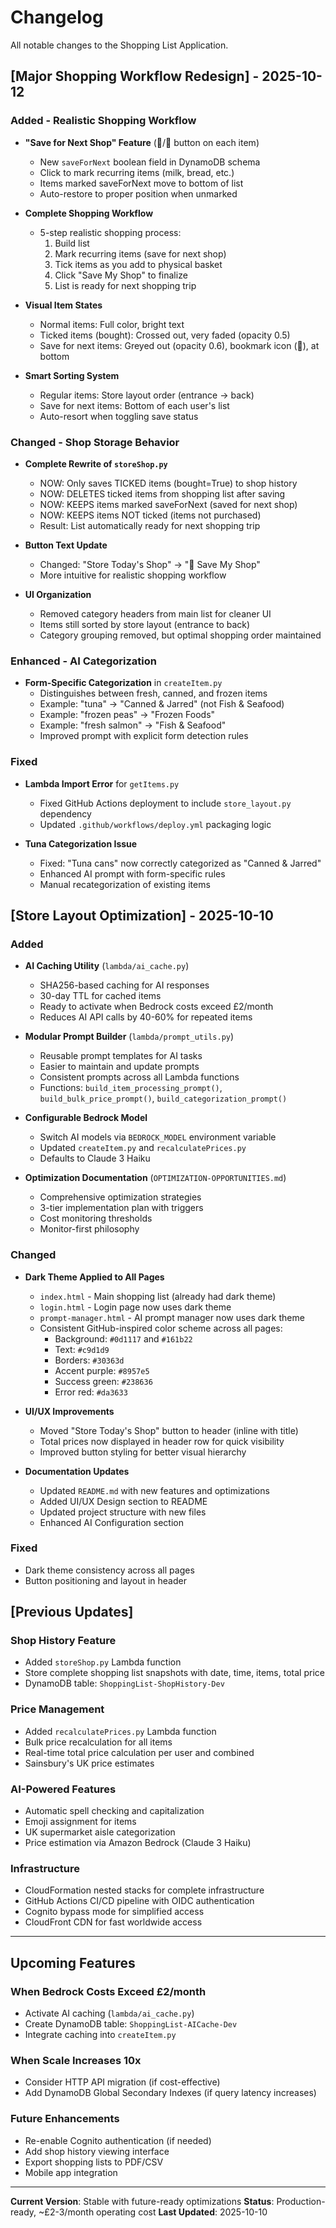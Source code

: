 # Changelog

All notable changes to the Shopping List Application.

## [Major Shopping Workflow Redesign] - 2025-10-12

### Added - Realistic Shopping Workflow
- **"Save for Next Shop" Feature** (📌/🔖 button on each item)
  - New `saveForNext` boolean field in DynamoDB schema
  - Click to mark recurring items (milk, bread, etc.)
  - Items marked saveForNext move to bottom of list
  - Auto-restore to proper position when unmarked

- **Complete Shopping Workflow**
  - 5-step realistic shopping process:
    1. Build list
    2. Mark recurring items (save for next shop)
    3. Tick items as you add to physical basket
    4. Click "Save My Shop" to finalize
    5. List is ready for next shopping trip

- **Visual Item States**
  - Normal items: Full color, bright text
  - Ticked items (bought): Crossed out, very faded (opacity 0.5)
  - Save for next items: Greyed out (opacity 0.6), bookmark icon (🔖), at bottom

- **Smart Sorting System**
  - Regular items: Store layout order (entrance → back)
  - Save for next items: Bottom of each user's list
  - Auto-resort when toggling save status

### Changed - Shop Storage Behavior
- **Complete Rewrite of `storeShop.py`**
  - NOW: Only saves TICKED items (bought=True) to shop history
  - NOW: DELETES ticked items from shopping list after saving
  - NOW: KEEPS items marked saveForNext (saved for next shop)
  - NOW: KEEPS items NOT ticked (items not purchased)
  - Result: List automatically ready for next shopping trip

- **Button Text Update**
  - Changed: "Store Today's Shop" → "💾 Save My Shop"
  - More intuitive for realistic shopping workflow

- **UI Organization**
  - Removed category headers from main list for cleaner UI
  - Items still sorted by store layout (entrance to back)
  - Category grouping removed, but optimal shopping order maintained

### Enhanced - AI Categorization
- **Form-Specific Categorization** in `createItem.py`
  - Distinguishes between fresh, canned, and frozen items
  - Example: "tuna" → "Canned & Jarred" (not Fish & Seafood)
  - Example: "frozen peas" → "Frozen Foods"
  - Example: "fresh salmon" → "Fish & Seafood"
  - Improved prompt with explicit form detection rules

### Fixed
- **Lambda Import Error** for `getItems.py`
  - Fixed GitHub Actions deployment to include `store_layout.py` dependency
  - Updated `.github/workflows/deploy.yml` packaging logic

- **Tuna Categorization Issue**
  - Fixed: "Tuna cans" now correctly categorized as "Canned & Jarred"
  - Enhanced AI prompt with form-specific rules
  - Manual recategorization of existing items

## [Store Layout Optimization] - 2025-10-10

### Added
- **AI Caching Utility** (`lambda/ai_cache.py`)
  - SHA256-based caching for AI responses
  - 30-day TTL for cached items
  - Ready to activate when Bedrock costs exceed £2/month
  - Reduces AI API calls by 40-60% for repeated items

- **Modular Prompt Builder** (`lambda/prompt_utils.py`)
  - Reusable prompt templates for AI tasks
  - Easier to maintain and update prompts
  - Consistent prompts across all Lambda functions
  - Functions: `build_item_processing_prompt()`, `build_bulk_price_prompt()`, `build_categorization_prompt()`

- **Configurable Bedrock Model**
  - Switch AI models via `BEDROCK_MODEL` environment variable
  - Updated `createItem.py` and `recalculatePrices.py`
  - Defaults to Claude 3 Haiku

- **Optimization Documentation** (`OPTIMIZATION-OPPORTUNITIES.md`)
  - Comprehensive optimization strategies
  - 3-tier implementation plan with triggers
  - Cost monitoring thresholds
  - Monitor-first philosophy

### Changed
- **Dark Theme Applied to All Pages**
  - `index.html` - Main shopping list (already had dark theme)
  - `login.html` - Login page now uses dark theme
  - `prompt-manager.html` - AI prompt manager now uses dark theme
  - Consistent GitHub-inspired color scheme across all pages:
    - Background: `#0d1117` and `#161b22`
    - Text: `#c9d1d9`
    - Borders: `#30363d`
    - Accent purple: `#8957e5`
    - Success green: `#238636`
    - Error red: `#da3633`

- **UI/UX Improvements**
  - Moved "Store Today's Shop" button to header (inline with title)
  - Total prices now displayed in header row for quick visibility
  - Improved button styling for better visual hierarchy

- **Documentation Updates**
  - Updated `README.md` with new features and optimizations
  - Added UI/UX Design section to README
  - Updated project structure with new files
  - Enhanced AI Configuration section

### Fixed
- Dark theme consistency across all pages
- Button positioning and layout in header

## [Previous Updates]

### Shop History Feature
- Added `storeShop.py` Lambda function
- Store complete shopping list snapshots with date, time, items, total price
- DynamoDB table: `ShoppingList-ShopHistory-Dev`

### Price Management
- Added `recalculatePrices.py` Lambda function
- Bulk price recalculation for all items
- Real-time total price calculation per user and combined
- Sainsbury's UK price estimates

### AI-Powered Features
- Automatic spell checking and capitalization
- Emoji assignment for items
- UK supermarket aisle categorization
- Price estimation via Amazon Bedrock (Claude 3 Haiku)

### Infrastructure
- CloudFormation nested stacks for complete infrastructure
- GitHub Actions CI/CD pipeline with OIDC authentication
- Cognito bypass mode for simplified access
- CloudFront CDN for fast worldwide access

---

## Upcoming Features

### When Bedrock Costs Exceed £2/month
- Activate AI caching (`lambda/ai_cache.py`)
- Create DynamoDB table: `ShoppingList-AICache-Dev`
- Integrate caching into `createItem.py`

### When Scale Increases 10x
- Consider HTTP API migration (if cost-effective)
- Add DynamoDB Global Secondary Indexes (if query latency increases)

### Future Enhancements
- Re-enable Cognito authentication (if needed)
- Add shop history viewing interface
- Export shopping lists to PDF/CSV
- Mobile app integration

---

**Current Version**: Stable with future-ready optimizations
**Status**: Production-ready, ~£2-3/month operating cost
**Last Updated**: 2025-10-10
